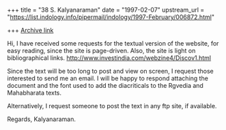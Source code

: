 +++
title = "38 S. Kalyanaraman"
date = "1997-02-07"
upstream_url = "https://list.indology.info/pipermail/indology/1997-February/006872.html"

+++
[Archive link](https://list.indology.info/pipermail/indology/1997-February/006872.html)

Hi,
I have received some requests for the textual version of the website, for easy reading, 
since the site is page-driven. Also, the site is light on bibliographical links.
http://www.investindia.com/webzine4/Discov1.html

Since the text will be too long to post and view on screen,
I request those interested to send me an email. I will be happy
to respond attaching the document and the font used to add the
diacriticals to the Rgvedia and Mahabharata texts.

Alternatively, I request someone to post the text in any ftp site, if available.

Regards, Kalyanaraman.






